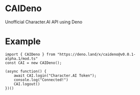 # CAIDeno
Unofficial Character.AI API using Deno

# Example
```
import { CAIDeno } from "https://deno.land/x/caideno@v0.0.1-alpha.1/mod.ts"
const CAI = new CAIDeno();

(async function() {
    await CAI.login("Character.AI Token");
    console.log("Connected!")
    CAI.logout()
})()
```
